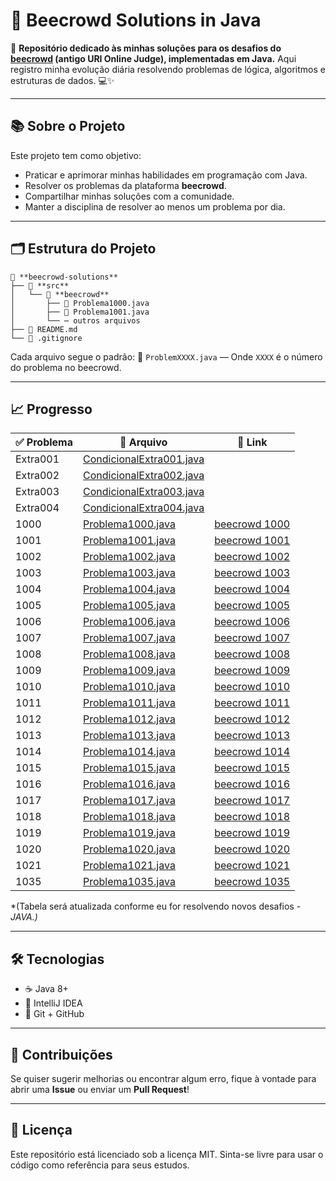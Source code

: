 
# 🚀 Beecrowd Solutions in Java

🎯 **Repositório dedicado às minhas soluções para os desafios do [beecrowd](https://www.beecrowd.com.br/judge/pt/problems/index) (antigo URI Online Judge), implementadas em Java.**
Aqui registro minha evolução diária resolvendo problemas de lógica, algoritmos e estruturas de dados. 💻✨

---

## 📚 Sobre o Projeto
Este projeto tem como objetivo:
- Praticar e aprimorar minhas habilidades em programação com Java.
- Resolver os problemas da plataforma **beecrowd**.
- Compartilhar minhas soluções com a comunidade.
- Manter a disciplina de resolver ao menos um problema por dia.

---

## 🗂️ Estrutura do Projeto
```
📂 **beecrowd-solutions**
├── 📁 **src**
│   └── 📁 **beecrowd**
│       ├── 📝 Problema1000.java
│       ├── 📝 Problema1001.java
│       └── ⋯ outros arquivos
├── 📄 README.md
└── 📄 .gitignore
```
Cada arquivo segue o padrão:
📄 `ProblemXXXX.java` — Onde `XXXX` é o número do problema no beecrowd.

---

## 📈 Progresso
| ✅ Problema | 📄 Arquivo                                                        | 🔗 Link                                                                  |
|------------|-------------------------------------------------------------------|--------------------------------------------------------------------------|
| Extra001   | [CondicionalExtra001.java](src/beecrowd/CondicionalExtra001.java) | 
| Extra002   | [CondicionalExtra002.java](src/beecrowd/CondicionalExtra002.java) | 
| Extra003   | [CondicionalExtra003.java](src/beecrowd/CondicionalExtra003.java) | 
| Extra004   | [CondicionalExtra004.java](src/beecrowd/CondicionalExtra004.java) | 
| 1000       | [Problema1000.java](src/beecrowd/Problema1000.java)               | [beecrowd 1000](https://www.beecrowd.com.br/judge/pt/problems/view/1000) |
| 1001       | [Problema1001.java](src/beecrowd/Problema1001.java)               | [beecrowd 1001](https://www.beecrowd.com.br/judge/pt/problems/view/1001) |
| 1002       | [Problema1002.java](src/beecrowd/Problema1002.java)               | [beecrowd 1002](https://www.beecrowd.com.br/judge/pt/problems/view/1002) |
| 1003       | [Problema1003.java](src/beecrowd/Problema1003.java)               | [beecrowd 1003](https://www.beecrowd.com.br/judge/pt/problems/view/1003) |
| 1004       | [Problema1004.java](src/beecrowd/Problema1004.java)               | [beecrowd 1004](https://www.beecrowd.com.br/judge/pt/problems/view/1004) |
| 1005       | [Problema1005.java](src/beecrowd/Problema1005.java)               | [beecrowd 1005](https://www.beecrowd.com.br/judge/pt/problems/view/1005) |
| 1006       | [Problema1006.java](src/beecrowd/Problema1006.java)               | [beecrowd 1006](https://www.beecrowd.com.br/judge/pt/problems/view/1006) |
| 1007       | [Problema1007.java](src/beecrowd/Problema1007.java)               | [beecrowd 1007](https://www.beecrowd.com.br/judge/pt/problems/view/1007) |
| 1008       | [Problema1008.java](src/beecrowd/Problema1008.java)               | [beecrowd 1008](https://www.beecrowd.com.br/judge/pt/problems/view/1008) |
| 1009       | [Problema1009.java](src/beecrowd/Problema1009.java)               | [beecrowd 1009](https://www.beecrowd.com.br/judge/pt/problems/view/1009) |
| 1010       | [Problema1010.java](src/beecrowd/Problema1010.java)               | [beecrowd 1010](https://www.beecrowd.com.br/judge/pt/problems/view/1010) |
| 1011       | [Problema1011.java](src/beecrowd/Problema1011.java)               | [beecrowd 1011](https://www.beecrowd.com.br/judge/pt/problems/view/1011) |
| 1012       | [Problema1012.java](src/beecrowd/Problema1012.java)               | [beecrowd 1012](https://www.beecrowd.com.br/judge/pt/problems/view/1012) |
| 1013       | [Problema1013.java](src/beecrowd/Problema1013.java)               | [beecrowd 1013](https://www.beecrowd.com.br/judge/pt/problems/view/1013) |
| 1014       | [Problema1014.java](src/beecrowd/Problema1014.java)               | [beecrowd 1014](https://www.beecrowd.com.br/judge/pt/problems/view/1014) |
| 1015       | [Problema1015.java](src/beecrowd/Problema1015.java)               | [beecrowd 1015](https://www.beecrowd.com.br/judge/pt/problems/view/1015) |
| 1016       | [Problema1016.java](src/beecrowd/Problema1016.java)               | [beecrowd 1016](https://www.beecrowd.com.br/judge/pt/problems/view/1016) |
| 1017       | [Problema1017.java](src/beecrowd/Problema1017.java)               | [beecrowd 1017](https://www.beecrowd.com.br/judge/pt/problems/view/1017) |
| 1018       | [Problema1018.java](src/beecrowd/Problema1018.java)               | [beecrowd 1018](https://www.beecrowd.com.br/judge/pt/problems/view/1018) |
| 1019       | [Problema1019.java](src/beecrowd/Problema1019.java)               | [beecrowd 1019](https://www.beecrowd.com.br/judge/pt/problems/view/1019) |
| 1020       | [Problema1020.java](src/beecrowd/Problema1020.java)               | [beecrowd 1020](https://www.beecrowd.com.br/judge/pt/problems/view/1020) |
| 1021       | [Problema1021.java](src/beecrowd/Problema1021.java)               | [beecrowd 1021](https://www.beecrowd.com.br/judge/pt/problems/view/1021) |
| 1035       | [Problema1035.java](src/beecrowd/Problema1035.java)               | [beecrowd 1035](https://www.beecrowd.com.br/judge/pt/problems/view/1035) |

*(Tabela será atualizada conforme eu for resolvendo novos desafios - *JAVA.)*

---

## 🛠️ Tecnologias
- ☕ Java 8+
- 🧰 IntelliJ IDEA
- 📝 Git + GitHub

---

## 🤝 Contribuições
Se quiser sugerir melhorias ou encontrar algum erro, fique à vontade para abrir uma **Issue** ou enviar um **Pull Request**!

---

## 📄 Licença
Este repositório está licenciado sob a licença MIT.
Sinta-se livre para usar o código como referência para seus estudos.
